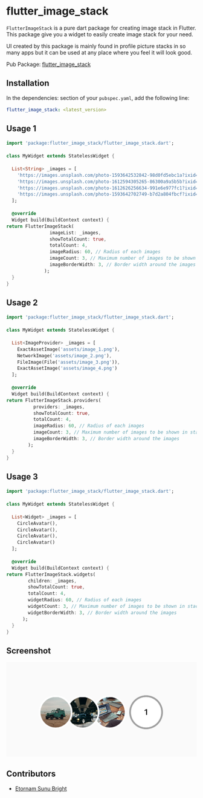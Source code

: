 # flutter_image_stack

`FlutterImageStack` is a pure dart package for creating image stack in Flutter. This package give you a widget to easily create image stack for your need.

UI created by this package is mainly found in profile picture stacks in so many apps but it can be used at any place where you feel it will look good.

Pub Package: [flutter_image_stack](https://pub.dev/packages/flutter_image_stack)

## Installation

In the dependencies: section of your `pubspec.yaml`, add the following line:

```yaml
flutter_image_stack: <latest_version>
```

## Usage 1

```dart
import 'package:flutter_image_stack/flutter_image_stack.dart';

class MyWidget extends StatelessWidget {

  List<String> _images = [
    'https://images.unsplash.com/photo-1593642532842-98d0fd5ebc1a?ixid=MXwxMjA3fDF8MHxwaG90by1wYWdlfHx8fGVufDB8fHw%3D&ixlib=rb-1.2.1&auto=format&fit=crop&w=2250&q=80',
    'https://images.unsplash.com/photo-1612594305265-86300a9a5b5b?ixid=MXwxMjA3fDB8MHxwaG90by1wYWdlfHx8fGVufDB8fHw%3D&ixlib=rb-1.2.1&auto=format&fit=crop&w=1000&q=80',
    'https://images.unsplash.com/photo-1612626256634-991e6e977fc1?ixid=MXwxMjA3fDB8MHxwaG90by1wYWdlfHx8fGVufDB8fHw%3D&ixlib=rb-1.2.1&auto=format&fit=crop&w=1712&q=80',
    'https://images.unsplash.com/photo-1593642702749-b7d2a804fbcf?ixid=MXwxMjA3fDF8MHxwaG90by1wYWdlfHx8fGVufDB8fHw%3D&ixlib=rb-1.2.1&auto=format&fit=crop&w=1400&q=80'
  ];

  @override
  Widget build(BuildContext context) {
return FlutterImageStack(
                imageList: _images,
                showTotalCount: true,
                totalCount: 4,
                imageRadius: 60, // Radius of each images
                imageCount: 3, // Maximum number of images to be shown in stack
                imageBorderWidth: 3, // Border width around the images
              );
  }
}
```

## Usage 2

```dart
import 'package:flutter_image_stack/flutter_image_stack.dart';

class MyWidget extends StatelessWidget {

  List<ImageProvider> _images = [
    ExactAssetImage('assets/image_1.png'),
    NetworkImage('assets/image_2.png'),
    FileImage(File('assets/image_3.png')),
    ExactAssetImage('assets/image_4.png')
  ];

  @override
  Widget build(BuildContext context) {
return FlutterImageStack.providers(
          providers: _images,
          showTotalCount: true,
          totalCount: 4,
          imageRadius: 60, // Radius of each images
          imageCount: 3, // Maximum number of images to be shown in stack
          imageBorderWidth: 3, // Border width around the images
        );
  }
}
```


## Usage 3

```dart
import 'package:flutter_image_stack/flutter_image_stack.dart';

class MyWidget extends StatelessWidget {

  List<Widget> _images = [
    CircleAvatar(),
    CircleAvatar(),
    CircleAvatar(),
    CircleAvatar()
  ];

  @override
  Widget build(BuildContext context) {
return FlutterImageStack.widgets(
        children: _images,
        showTotalCount: true,
        totalCount: 4,
        widgetRadius: 60, // Radius of each images
        widgetCount: 3, // Maximum number of images to be shown in stack
        widgetBorderWidth: 3, // Border width around the images
      );
  }
}
```


## Screenshot

![Flutter Image Stack Screenshot](screenshot.png)

## Contributors

- [Etornam Sunu Bright](https://github.com/RegNex)
